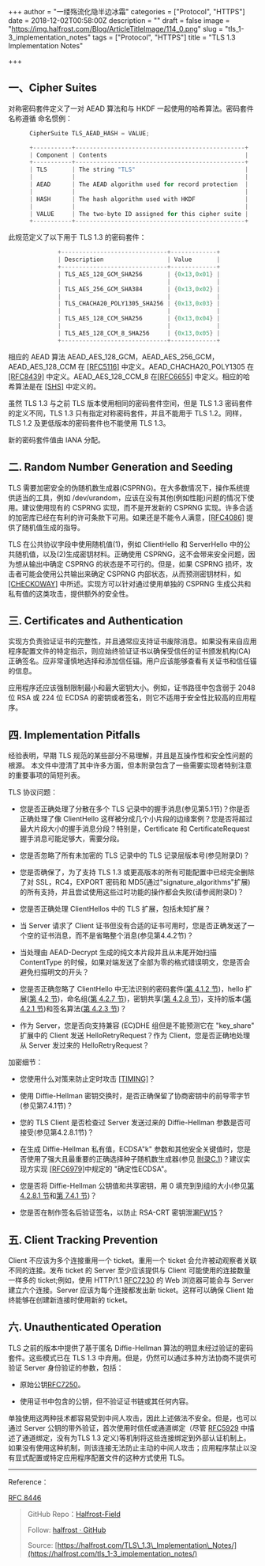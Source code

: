 +++
author = "一缕殇流化隐半边冰霜"
categories = ["Protocol", "HTTPS"]
date = 2018-12-02T00:58:00Z
description = ""
draft = false
image = "https://img.halfrost.com/Blog/ArticleTitleImage/114_0.png"
slug = "tls_1-3_implementation_notes"
tags = ["Protocol", "HTTPS"]
title = "TLS 1.3 Implementation Notes"

+++


## 一、Cipher Suites

对称密码套件定义了一对 AEAD 算法和与 HKDF 一起使用的哈希算法。密码套件名称遵循    命名惯例：

```c
      CipherSuite TLS_AEAD_HASH = VALUE;

      +-----------+------------------------------------------------+
      | Component | Contents                                       |
      +-----------+------------------------------------------------+
      | TLS       | The string "TLS"                               |
      |           |                                                |
      | AEAD      | The AEAD algorithm used for record protection  |
      |           |                                                |
      | HASH      | The hash algorithm used with HKDF              |
      |           |                                                |
      | VALUE     | The two-byte ID assigned for this cipher suite |
      +-----------+------------------------------------------------+
```

此规范定义了以下用于 TLS 1.3 的密码套件：

```c
              +------------------------------+-------------+
              | Description                  | Value       |
              +------------------------------+-------------+
              | TLS_AES_128_GCM_SHA256       | {0x13,0x01} |
              |                              |             |
              | TLS_AES_256_GCM_SHA384       | {0x13,0x02} |
              |                              |             |
              | TLS_CHACHA20_POLY1305_SHA256 | {0x13,0x03} |
              |                              |             |
              | TLS_AES_128_CCM_SHA256       | {0x13,0x04} |
              |                              |             |
              | TLS_AES_128_CCM_8_SHA256     | {0x13,0x05} |
              +------------------------------+-------------+

```


相应的 AEAD 算法 AEAD\_AES\_128\_GCM，AEAD\_AES\_256\_GCM，    AEAD\_AES\_128\_CCM 在 [[RFC5116]](https://tools.ietf.org/html/rfc5116) 中定义。AEAD\_CHACHA20\_POLY1305 在 [[RFC8439]](https://tools.ietf.org/html/rfc8439) 中定义。AEAD\_AES\_128\_CCM\_8 在[[RFC6655]](https://tools.ietf.org/html/rfc6655) 中定义。相应的哈希算法是在 [[SHS]](https://tools.ietf.org/html/rfc8446#ref-SHS) 中定义的。

虽然 TLS 1.3 与之前 TLS 版本使用相同的密码套件空间，但是 TLS 1.3 密码套件的定义不同，TLS 1.3 只有指定对称密码套件，并且不能用于 TLS 1.2。同样，TLS 1.2 及更低版本的密码套件也不能使用 TLS 1.3。

新的密码套件值由 IANA 分配。

## 二. Random Number Generation and Seeding

TLS 需要加密安全的伪随机数生成器(CSPRNG)。在大多数情况下，操作系统提供适当的工具，例如 /dev/urandom，应该在没有其他(例如性能)问题的情况下使用。建议使用现有的 CSPRNG 实现，而不是开发新的 CSPRNG 实现。许多合适的加密库已经在有利的许可条款下可用。如果还是不能令人满意，[[RFC4086]](https://tools.ietf.org/html/rfc4086) 提供了随机值生成的指导。

TLS 在公共协议字段中使用随机值(1)，例如 ClientHello 和 ServerHello 中的公共随机值，以及(2)生成密钥材料。正确使用 CSPRNG，这不会带来安全问题，因为想从输出中确定 CSPRNG 的状态是不可行的。但是，如果 CSPRNG 损坏，攻击者可能会使用公共输出来确定 CSPRNG 内部状态，从而预测密钥材料，如 [[CHECKOWAY]](https://tools.ietf.org/html/rfc8446#ref-CHECKOWAY) 中所述。实现方可以针对通过使用单独的 CSPRNG 生成公共和私有值的这类攻击，提供额外的安全性。

## 三. Certificates and Authentication

实现方负责验证证书的完整性，并且通常应支持证书废除消息。如果没有来自应用程序配置文件的特定指示，则应始终验证证书以确保受信任的证书颁发机构(CA)正确签名。应非常谨慎地选择和添加信任锚。用户应该能够查看有关证书和信任锚的信息。 

应用程序还应该强制限制最小和最大密钥大小。例如，证书路径中包含弱于 2048 位 RSA 或 224 位 ECDSA 的密钥或者签名，则它不适用于安全性比较高的应用程序。


## 四. Implementation Pitfalls

经验表明，早期 TLS 规范的某些部分不易理解，并且是互操作性和安全性问题的根源。 本文件中澄清了其中许多方面，但本附录包含了一些需要实现者特别注意的重要事项的简短列表。

TLS 协议问题：

- 您是否正确处理了分散在多个 TLS 记录中的握手消息(参见第5.1节)？你是否正确处理了像 ClientHello 这样被分成几个小片段的边缘案例？您是否将超过最大片段大小的握手消息分段？特别是，Certificate 和 CertificateRequest 握手消息可能足够大，需要分段。

- 您是否忽略了所有未加密的 TLS 记录中的 TLS 记录层版本号(参见附录D)？

- 您是否确保了，为了支持 TLS 1.3 或更高版本的所有可能配置中已经完全删除了对 SSL，RC4，EXPORT 密码和 MD5(通过"signature\_algorithms"扩展)的所有支持，并且尝试使用这些过时功能的操作都会失败(请参阅附录D)？

- 您是否正确处理 ClientHellos 中的 TLS 扩展，包括未知扩展？

- 当 Server 请求了 Client 证书但没有合适的证书可用时，您是否正确发送了一个空的证书消息，而不是省略整个消息(参见第4.4.2节)？

- 当处理由 AEAD-Decrypt 生成的纯文本片段并且从末尾开始扫描 ContentType 的时候，如果对端发送了全部为零的格式错误明文，您是否会避免扫描明文的开头？

- 您是否正确忽略了 ClientHello 中无法识别的密码套件([第 4.1.2 节](https://github.com/halfrost/Halfrost-Field/blob/master/contents/Protocol/TLS_1.3_Handshake_Protocol.md#2-client-hello))，hello 扩展([第 4.2 节](https://github.com/halfrost/Halfrost-Field/blob/master/contents/Protocol/TLS_1.3_Handshake_Protocol.md#%E4%BA%8C-extensions))，命名组([第 4.2.7 节](https://github.com/halfrost/Halfrost-Field/blob/master/contents/Protocol/TLS_1.3_Handshake_Protocol.md#7-supported-groups))，密钥共享([第 4.2.8 节](https://github.com/halfrost/Halfrost-Field/blob/master/contents/Protocol/TLS_1.3_Handshake_Protocol.md#8-key-share))，支持的版本([第 4.2.1 节](https://github.com/halfrost/Halfrost-Field/blob/master/contents/Protocol/TLS_1.3_Handshake_Protocol.md#1-supported-versions))和签名算法([第 4.2.3 节](https://github.com/halfrost/Halfrost-Field/blob/master/contents/Protocol/TLS_1.3_Handshake_Protocol.md#3-signature-algorithms))？

- 作为 Server，您是否向支持兼容 (EC)DHE 组但是不能预测它在 "key\_share" 扩展中的 Client 发送 HelloRetryRequest？作为 Client，您是否正确地处理从 Server 发过来的 HelloRetryRequest？

加密细节：

- 您使用什么对策来防止定时攻击 [[TIMING]](https://tools.ietf.org/html/rfc8446#ref-TIMING)？

- 使用 Diffie-Hellman 密钥交换时，是否正确保留了协商密钥中的前导零字节(参见第7.4.1节)？

- 您的 TLS Client 是否检查过 Server 发送过来的 Diffie-Hellman 参数是否可接受(参见第4.2.8.1节)？

- 在生成 Diffie-Hellman 私有值，ECDSA"k" 参数和其他安全关键值时，您是否使用了强大且最重要的正确选择种子随机数生成器(参见 [附录C.1](https://github.com/halfrost/Halfrost-Field/blob/master/contents/Protocol/TLS_1.3_Implementation_Notes.md#%E4%BA%8C-random-number-generation-and-seeding))？建议实现方实现 [[RFC6979]](https://tools.ietf.org/html/rfc6979)中规定的 "确定性ECDSA"。

- 您是否将 Diffie-Hellman 公钥值和共享密钥，用 0 填充到到组的大小(参见[第 4.2.8.1 节](https://github.com/halfrost/Halfrost-Field/blob/master/contents/Protocol/TLS_1.3_Handshake_Protocol.md#1-diffie-hellman-parameters)和[第 7.4.1 节](https://github.com/halfrost/Halfrost-Field/blob/master/contents/Protocol/TLS_1.3_Cryptographic_Computations.md#1-finite-field-diffie-hellman))？

- 您是否在制作签名后验证签名，以防止 RSA-CRT 密钥泄漏[FW15](https://tools.ietf.org/html/rfc8446#ref-FW15)？


## 五. Client Tracking Prevention

Client 不应该为多个连接重用一个 ticket。重用一个 ticket 会允许被动观察者关联不同的连接。发布 ticket 的 Server 至少应该提供与 Client 可能使用的连接数量一样多的 ticket;例如，使用 HTTP/1.1 [RFC7230](https://tools.ietf.org/html/rfc7230) 的 Web 浏览器可能会与 Server 建立六个连接。Server 应该为每个连接都发出新 ticket。这样可以确保 Client 始终能够在创建新连接时使用新的 ticket。


## 六. Unauthenticated Operation

TLS 之前的版本中提供了基于匿名 Diffie-Hellman 算法的明显未经过验证的密码套件。这些模式已在 TLS 1.3 中弃用。但是，仍然可以通过多种方法协商不提供可验证 Server 身份验证的参数，包括：

- 原始公钥[RFC7250](https://tools.ietf.org/html/rfc7250)。

- 使用证书中包含的公钥，但不验证证书链或其任何内容。

单独使用这两种技术都容易受到中间人攻击，因此上述做法不安全。但是，也可以通过 Server 公钥的带外验证，首次使用时信任或通道绑定（尽管 [RFC5929](https://tools.ietf.org/html/rfc5929) 中描述了通道绑定，没有为TLS 1.3 定义)等机制将这些连接绑定到外部认证机制上。如果没有使用这种机制，则该连接无法防止主动的中间人攻击；应用程序禁止以没有显式配置或特定应用程序配置文件的这种方式使用 TLS。


------------------------------------------------------

Reference：
  
[RFC 8446](https://tools.ietf.org/html/rfc8446)

> GitHub Repo：[Halfrost-Field](HTTPS://github.com/halfrost/Halfrost-Field)
> 
> Follow: [halfrost · GitHub](HTTPS://github.com/halfrost)
>
> Source: [https://halfrost.com/TLS\_1.3\_Implementation\_Notes/](https://halfrost.com/tls_1-3_implementation_notes/)




